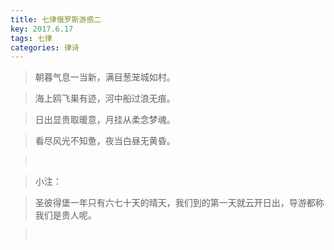 ```yaml
---
title: 七律俄罗斯游感二
key: 2017.6.17
tags: 七律
categories: 律诗
---
```


<blockquote class="blockquote-center">朝暮气息一当新，满目葱茏城如村。
</blockquote>
<blockquote class="blockquote-center">海上鸥飞巣有迹，河中船过浪无痕。
</blockquote>
<blockquote class="blockquote-center">日出显贵取暖意，月挂从柔念梦魂。
</blockquote>
<blockquote class="blockquote-center">看尽风光不知惫，夜当白昼无黄昏。
</blockquote>
<blockquote class="blockquote-center"></br>
</blockquote>
<blockquote class="blockquote-center">小注：
</blockquote>
<blockquote class="blockquote-center">圣彼得堡一年只有六七十天的晴天，我们到的第一天就云开日出，导游都称我们是贵人呢。
</blockquote>
<blockquote class="blockquote-center"></br>
</blockquote>
